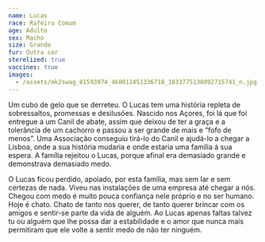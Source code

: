 ```yaml
---
name: Lucas
race: Rafeiro Comum
age: Adulto
sex: Macho
size: Grande
fur: Outra cor
sterelized: true
vaccines: true
images:
  - /assets/mk2swag_81593974_460012451336718_1833775138092715741_n.jpg
---
```

Um cubo de gelo que se derreteu. O Lucas tem uma história repleta de sobressaltos, promessas e desilusões. Nascido nos Açores, foi lá que foi entregue a um Canil de abate, assim que deixou de ter a graça e a tolerância de um cachorro e passou a ser grande de mais e “fofo de menos”. Uma Associação conseguiu tirá-lo do Canil e ajudá-lo a chegar a Lisboa, onde a sua história mudaria e onde estaria uma família á sua espera. A família rejeitou o Lucas, porque afinal era demasiado grande e demonstrava demasiado medo.

O Lucas ficou perdido, apoiado, por esta família, mas sem lar e sem certezas de nada. Viveu nas instalações de uma empresa até chegar a nós. Chegou com medo é muito pouca confiança nele próprio e no ser humano. Hoje é chato. Chato de tanto nos querer, de tanto querer brincar com os amigos e sentir-se parte da vida de alguém. Ao Lucas apenas faltas talvez tu ou alguém que lhe possa dar a estabilidade e o amor que nunca mais permitiram que ele volte a sentir medo de não ter ninguém.